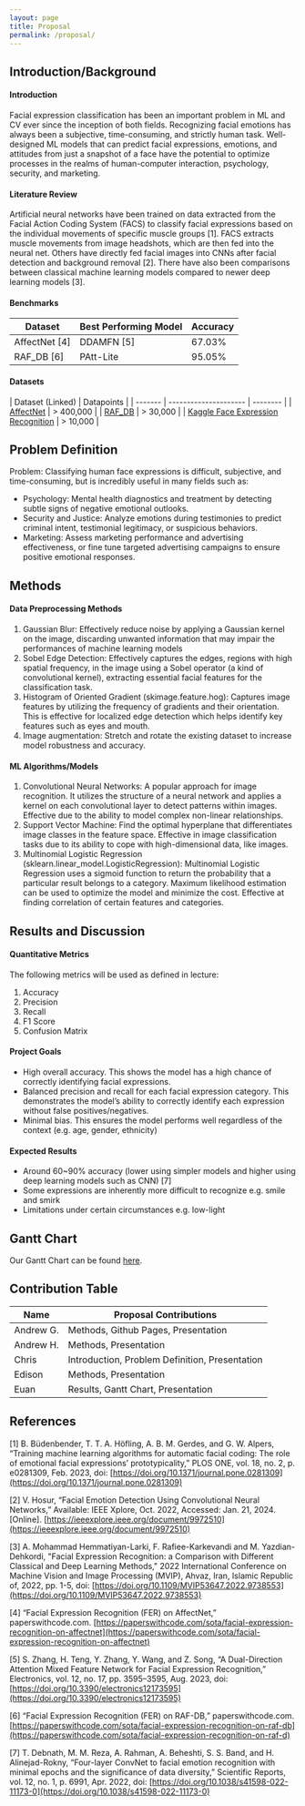 ```yaml
---
layout: page
title: Proposal
permalink: /proposal/
---
```


## Introduction/Background

#### Introduction
Facial expression classification has been an important problem in ML and CV ever since the inception of both fields. Recognizing facial emotions has always been a subjective, time-consuming, and strictly human task. Well-designed ML models that can predict facial expressions, emotions, and attitudes from just a snapshot of a face have the potential to optimize processes in the realms of human-computer interaction, psychology, security, and marketing.

#### Literature Review
Artificial neural networks have been trained on data extracted from the Facial Action Coding System (FACS) to classify facial expressions based on the individual movements of specific muscle groups [1]. FACS extracts muscle movements from image headshots, which are then fed into the neural net. Others have directly fed facial images into CNNs after facial detection and background removal [2]. There have also been comparisons between classical machine learning models compared to newer deep learning models [3].

#### Benchmarks

| Dataset | Best Performing Model | Accuracy |
| ------- | --------------------- | -------- |
| AffectNet [4] | DDAMFN [5] | 67.03% |
| RAF_DB [6]    | PAtt-Lite  | 95.05% |

#### Datasets

| Dataset (Linked) | Datapoints |
| ------- | --------------------- | -------- |
| [AffectNet](http://mohammadmahoor.com/affectnet/) | > 400,000 |
| [RAF_DB](http://www.whdeng.cn/raf/model1.html#dataset)    | > 30,000  |
| [Kaggle Face Expression Recognition](https://www.kaggle.com/datasets/jonathanoheix/face-expression-recognition-dataset/) | > 10,000 |



## Problem Definition
Problem: Classifying human face expressions is difficult, subjective, and time-consuming, but is incredibly useful in many fields such as:
* Psychology: Mental health diagnostics and treatment by detecting subtle signs of negative emotional outlooks.
* Security and Justice: Analyze emotions during testimonies to predict criminal intent, testimonial legitimacy, or suspicious behaviors.
* Marketing: Assess marketing performance and advertising effectiveness, or fine tune targeted advertising campaigns to ensure positive emotional responses.


## Methods
#### Data Preprocessing Methods
1. Gaussian Blur: Effectively reduce noise by applying a Gaussian kernel on the image, discarding unwanted information that may impair the performances of machine learning models
2. Sobel Edge Detection: Effectively captures the edges, regions with high spatial frequency, in the image using a Sobel operator (a kind of convolutional kernel), extracting essential facial features for the classification task.
3. Histogram of Oriented Gradient (skimage.feature.hog): Captures image features by utilizing the frequency of gradients and their orientation. This is effective for localized edge detection which helps identify key features such as eyes and mouth.
4. Image augmentation: Stretch and rotate the existing dataset to increase model robustness and accuracy.

#### ML Algorithms/Models
1. Convolutional Neural Networks: A popular approach for image recognition. It utilizes the structure of a neural network and applies a kernel on each convolutional layer to detect patterns within images. Effective due to the ability to model complex non-linear relationships.
2. Support Vector Machine: Find the optimal hyperplane that differentiates image classes in the feature space. Effective in image classification tasks due to its ability to cope with high-dimensional data, like images. 
3. Multinomial Logistic Regression (sklearn.linear_model.LogisticRegression): Multinomial Logistic Regression uses a sigmoid function to return the probability that a particular result belongs to a category. Maximum likelihood estimation can be used to optimize the model and minimize the cost. Effective at finding correlation of certain features and categories.

## Results and Discussion

#### Quantitative Metrics
The following metrics will be used as defined in lecture:
1. Accuracy
2. Precision
3. Recall
4. F1 Score
5. Confusion Matrix

#### Project Goals
* High overall accuracy. This shows the model has a high chance of correctly identifying facial expressions.
* Balanced precision and recall for each facial expression category. This demonstrates the model’s ability to correctly identify each expression without false positives/negatives. 
* Minimal bias. This ensures the model performs well regardless of the context (e.g. age, gender, ethnicity)


#### Expected Results
* Around 60~90% accuracy (lower using simpler models and higher using deep learning models such as CNN) [7]
* Some expressions are inherently more difficult to recognize e.g. smile and smirk
* Limitations under certain circumstances e.g. low-light


## Gantt Chart
Our Gantt Chart can be found [here](https://github.com/e019chen/ML-Facial-Expression-Recognition/blob/jekyll-integration/GanttChart.xlsx).


## Contribution Table

| Name | Proposal Contributions |
| ---- | ---------------------- |
| Andrew G. | Methods, Github Pages, Presentation |
| Andrew H. | Methods, Presentation |
| Chris | Introduction, Problem Definition, Presentation |
| Edison | Methods, Presentation |
| Euan | Results, Gantt Chart, Presentation |


## References
[1] B. Büdenbender, T. T. A. Höfling, A. B. M. Gerdes, and G. W. Alpers, “Training machine learning algorithms for automatic facial coding: The role of emotional facial expressions’ prototypicality,” PLOS ONE, vol. 18, no. 2, p. e0281309, Feb. 2023, doi: [https://doi.org/10.1371/journal.pone.0281309](https://doi.org/10.1371/journal.pone.0281309)

[2] V. Hosur, “Facial Emotion Detection Using Convolutional Neural Networks,” Available: IEEE Xplore, Oct. 2022, Accessed: Jan. 21, 2024. [Online]. [https://ieeexplore.ieee.org/document/9972510](https://ieeexplore.ieee.org/document/9972510)

[3] A. Mohammad Hemmatiyan-Larki, F. Rafiee-Karkevandi and M. Yazdian-Dehkordi, "Facial Expression Recognition: a Comparison with Different Classical and Deep Learning Methods," 2022 International Conference on Machine Vision and Image Processing (MVIP), Ahvaz, Iran, Islamic Republic of, 2022, pp. 1-5, doi: [https://doi.org/10.1109/MVIP53647.2022.9738553](https://doi.org/10.1109/MVIP53647.2022.9738553)

[4] “Facial Expression Recognition (FER) on AffectNet,” paperswithcode.com. [https://paperswithcode.com/sota/facial-expression-recognition-on-affectnet](https://paperswithcode.com/sota/facial-expression-recognition-on-affectnet)

[5] S. Zhang, H. Teng, Y. Zhang, Y. Wang, and Z. Song, “A Dual-Direction Attention Mixed Feature Network for Facial Expression Recognition,” Electronics, vol. 12, no. 17, pp. 3595–3595, Aug. 2023, doi: [https://doi.org/10.3390/electronics12173595](https://doi.org/10.3390/electronics12173595)

[6] “Facial Expression Recognition (FER) on RAF-DB,” paperswithcode.com. [https://paperswithcode.com/sota/facial-expression-recognition-on-raf-db](https://paperswithcode.com/sota/facial-expression-recognition-on-raf-d)

[7] T. Debnath, M. M. Reza, A. Rahman, A. Beheshti, S. S. Band, and H. Alinejad-Rokny, “Four-layer ConvNet to facial emotion recognition with minimal epochs and the significance of data diversity,” Scientific Reports, vol. 12, no. 1, p. 6991, Apr. 2022, doi: [https://doi.org/10.1038/s41598-022-11173-0](https://doi.org/10.1038/s41598-022-11173-0)